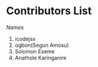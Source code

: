 # Contributors List 

*Names*

1. icodejsx  
2. ogbon(Segun Amosu)
3. Solomon Eseme
4. Anathole Karinganire

